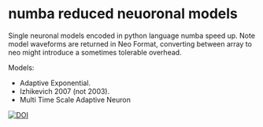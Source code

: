 # numba reduced neuoronal models
Single neuronal models encoded in python language numba speed up.
Note model waveforms are returned in Neo Format, converting between array to neo might introduce a sometimes tolerable overhead.

Models:
* Adaptive Exponential.
* Izhikevich 2007 (not 2003).
* Multi Time Scale Adaptive Neuron

[![DOI](https://zenodo.org/badge/304228004.svg)](https://zenodo.org/badge/latestdoi/304228004)
